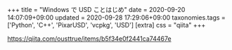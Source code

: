+++
title = "Windows で USD ことはじめ"
date = 2020-09-20 14:07:09+09:00
updated = 2020-09-28 17:29:06+09:00
taxonomies.tags = ['Python', 'C++', 'PixarUSD', 'vcpkg', 'USD']
[extra]
css = "qiita"
+++

<https://qiita.com/ousttrue/items/b5f34e0f2441ca74467e>


